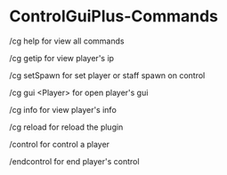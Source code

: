 # ControlGuiPlus-Commands
/cg help for view all commands


/cg getip <Player> for view player's ip
  
  
/cg setSpawn for set player or staff spawn on control


/cg gui &lt;Player> for open player's gui


/cg info <Player> for view player's info
  
  
/cg reload for reload the plugin
  
  
/control <Player> for control a player
  
  
/endcontrol <Player> for end player's control
  

